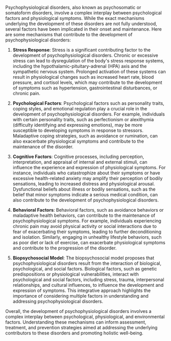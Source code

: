 Psychophysiological disorders, also known as psychosomatic or somatoform disorders, involve a complex interplay between psychological factors and physiological symptoms. While the exact mechanisms underlying the development of these disorders are not fully understood, several factors have been implicated in their onset and maintenance. Here are some mechanisms that contribute to the development of psychophysiological disorders:

1. **Stress Response**: Stress is a significant contributing factor to the development of psychophysiological disorders. Chronic or excessive stress can lead to dysregulation of the body's stress response systems, including the hypothalamic-pituitary-adrenal (HPA) axis and the sympathetic nervous system. Prolonged activation of these systems can result in physiological changes such as increased heart rate, blood pressure, and cortisol levels, which may contribute to the development of symptoms such as hypertension, gastrointestinal disturbances, or chronic pain.

2. **Psychological Factors**: Psychological factors such as personality traits, coping styles, and emotional regulation play a crucial role in the development of psychophysiological disorders. For example, individuals with certain personality traits, such as perfectionism or alexithymia (difficulty identifying and expressing emotions), may be more susceptible to developing symptoms in response to stressors. Maladaptive coping strategies, such as avoidance or rumination, can also exacerbate physiological symptoms and contribute to the maintenance of the disorder.

3. **Cognitive Factors**: Cognitive processes, including perception, interpretation, and appraisal of internal and external stimuli, can influence the experience and expression of physiological symptoms. For instance, individuals who catastrophize about their symptoms or have excessive health-related anxiety may amplify their perception of bodily sensations, leading to increased distress and physiological arousal. Dysfunctional beliefs about illness or bodily sensations, such as the belief that minor symptoms indicate a serious medical condition, can also contribute to the development of psychophysiological disorders.

4. **Behavioral Factors**: Behavioral factors, such as avoidance behaviors or maladaptive health behaviors, can contribute to the maintenance of psychophysiological symptoms. For example, individuals experiencing chronic pain may avoid physical activity or social interactions due to fear of exacerbating their symptoms, leading to further deconditioning and isolation. Similarly, engaging in unhealthy lifestyle behaviors, such as poor diet or lack of exercise, can exacerbate physiological symptoms and contribute to the progression of the disorder.

5. **Biopsychosocial Model**: The biopsychosocial model proposes that psychophysiological disorders result from the interaction of biological, psychological, and social factors. Biological factors, such as genetic predispositions or physiological vulnerabilities, interact with psychological and social factors, including stress, trauma, interpersonal relationships, and cultural influences, to influence the development and expression of symptoms. This integrative approach highlights the importance of considering multiple factors in understanding and addressing psychophysiological disorders.

Overall, the development of psychophysiological disorders involves a complex interplay between psychological, physiological, and environmental factors. Understanding these mechanisms can inform assessment, treatment, and prevention strategies aimed at addressing the underlying contributors to these disorders and promoting holistic well-being.
